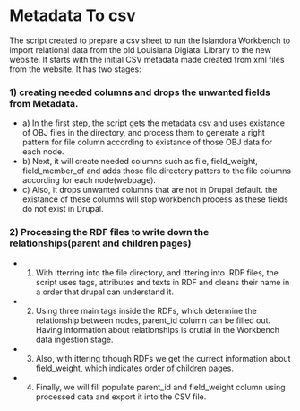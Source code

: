 # Metadata To csv
The script created to prepare a csv sheet to run the Islandora Workbench to import relational data from the old Louisiana Digiatal Library to the new website. It starts with the initial CSV metadata made created from xml files from the website. It has two stages:
### 1) creating needed columns and drops the unwanted fields from Metadata.
- a) In the first step, the script gets the metadata csv and uses existance of OBJ files in the directory, and process them to generate a right pattern for file column according to existance of those OBJ data for each node.
- b) Next, it will create needed columns such as file, field_weight, field_member_of and adds those file directory patters to the file columns according for each node(webpage).
- c) Also, it drops unwanted columns that are not in Drupal default. the existance of these columns will stop workbench process as these fields do not exist in Drupal. 

### 2) Processing the RDF files to write down the relationships(parent and children pages)
- 1) With itterring into the file directory, and ittering into .RDF files, the script uses tags, attributes and texts in RDF and cleans their name in a order that drupal can understand it.
- 2) Using three main tags inside the RDFs, which determine the relationship between nodes, parent_id column can be filled out. Having information about relationships is crutial in the Workbench data ingestion stage. 
- 3) Also, with ittering trhough RDFs we get the currect information about field_weight, which indicates order of children pages.
- 4) Finally, we will fill populate parent_id and field_weight column using processed data and export it into the CSV file.
